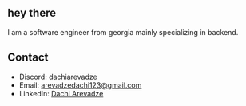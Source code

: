 ## hey there

I am a software engineer from georgia mainly specializing in backend.

## Contact
- Discord: dachiarevadze
- Email: arevadzedachi123@gmail.com
- LinkedIn: [Dachi Arevadze](https://www.linkedin.com/in/dachi-arevadze-461b23137/)
<!--
**Dachacho/Dachacho** is a ✨ _special_ ✨ repository because its `README.md` (this file) appears on your GitHub profile.

Here are some ideas to get you started:

- 🔭 I’m currently working on ...
- 🌱 I’m currently learning ...
- 👯 I’m looking to collaborate on ...
- 🤔 I’m looking for help with ...
- 💬 Ask me about ...
- 📫 How to reach me: ...
- 😄 Pronouns: ...
- ⚡ Fun fact: ...
-->
